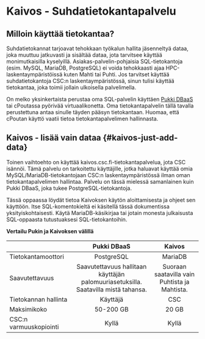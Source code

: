 
# Kaivos - Suhdatietokantapalvelu

## Milloin käyttää tietokantaa?

Suhdatietokannat tarjoavat tehokkaan työkalun hallita jäsenneltyä dataa, joka muuttuu jatkuvasti ja sisältää dataa, jota tarvitsee käyttää monimutkaisilla kyselyillä. Asiakas-palvelin-pohjaisia SQL-tietokantoja (esim. MySQL, MariaDB, PostgreSQL) ei voida tehokkaasti ajaa HPC-laskentaympäristöissä kuten Mahti tai Puhti. Jos tarvitset käyttää suhdatietokantoja CSC:n laskentaympäristössä, sinun tulisi käyttää tietokantaa, joka toimii jollain ulkoisella palvelimella.

On melko yksinkertaista perustaa oma SQL-palvelin käyttäen [Pukki DBaaS](../../cloud/dbaas/index.md) tai cPoutassa pyörivää virtuaalikonetta. Oma tietokantapalvelin tällä tavalla perustettuna antaa sinulle täyden pääsyn tietokantaan. Huomaa, että cPoutan käyttö vaatii tietoa tietokantapalvelimen hallinnasta.

## Kaivos - lisää vain dataa {#kaivos-just-add-data}

Toinen vaihtoehto on käyttää kaivos.csc.fi-tietokantapalvelua, jota CSC isännöi. Tämä palvelu on tarkoitettu käyttäjille, jotka haluavat käyttää omia MySQL/MariaDB-tietokantojaan CSC:n laskentaympäristössä ilman oman tietokantapalvelimen hallintaa. Palvelu on tässä mielessä samanlainen kuin Pukki DBaaS, joka tukee PostgreSQL-tietokantoja.  

Tässä oppaassa löydät tietoa Kaivoksen käytön aloittamisesta ja ohjeet sen käyttöön. Itse SQL-komentokieltä ei käsitellä tässä dokumentissa yksityiskohtaisesti. Käytä MariaDB-käsikirjaa tai jotain monesta julkaisusta SQL-oppaasta tutustuaksesi SQL-tietokantoihin.

**Vertailu Pukin ja Kaivoksen välillä**

|                        | Pukki DBaaS               | Kaivos                   |
|:-----------------------|:-------------------------:|:------------------------:|
| Tietokantamoottori     | PostgreSQL               | MariaDB                  |
| Saavutettavuus         | Saavutettavuus hallitaan <br> käyttäjän palomuuriasetuksilla.<br> Saatavilla mistä tahansa. | Suoraan saatavilla vain <br> Puhtista ja Mahtista. |
| Tietokannan hallinta   | Käyttäjä                  | CSC                      |
| Maksimikoko            | 50-200 GB                 | 20 GB                    |
| CSC:n varmuuskopiointi | Kyllä                     | Kyllä                    |

